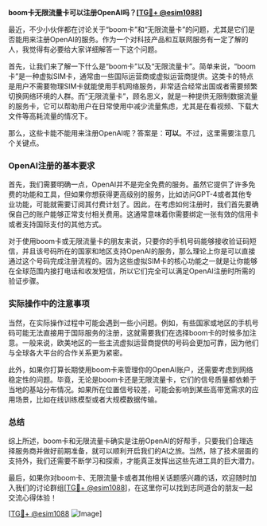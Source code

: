 **boom卡无限流量卡可以注册OpenAI吗？[[TG💪+ @esim1088](https://t.me/s/esim1088)]**

最近，不少小伙伴都在讨论关于“boom卡”和“无限流量卡”的问题，尤其是它们是否能用来注册OpenAI的服务。作为一个对科技产品和互联网服务有一定了解的人，我觉得有必要给大家详细解答一下这个问题。

首先，让我们来了解一下什么是“boom卡”以及“无限流量卡”。简单来说，“boom卡”是一种虚拟SIM卡，通常由一些国际运营商或虚拟运营商提供。这类卡的特点是用户不需要物理SIM卡就能使用手机网络服务，非常适合经常出国或者需要频繁切换网络环境的人群。而“无限流量卡”，顾名思义，就是一种提供无限制数据流量的服务卡，它可以帮助用户在日常使用中减少流量焦虑，尤其是在看视频、下载大文件等高耗流量的情况下。

那么，这些卡能不能用来注册OpenAI呢？答案是：**可以**。不过，这里需要注意几个关键点。

### OpenAI注册的基本要求

首先，我们需要明确一点，OpenAI并不是完全免费的服务。虽然它提供了许多免费的功能和工具，但如果你想获得更高级别的服务，比如访问GPT-4或者其他专业功能，可能就需要订阅其付费计划了。因此，在考虑如何注册时，我们首先要确保自己的账户能够正常支付相关费用。这通常意味着你需要绑定一张有效的信用卡或者支持国际支付的其他方式。

对于使用boom卡或无限流量卡的朋友来说，只要你的手机号码能够接收验证码短信，并且该号码所在的国家和地区支持OpenAI的服务，那么理论上你是可以直接通过这个号码完成注册流程的。因为这些虚拟SIM卡的核心功能之一就是让你能够在全球范围内接打电话和收发短信，所以它们完全可以满足OpenAI注册时所需的验证步骤。

### 实际操作中的注意事项

当然，在实际操作过程中可能会遇到一些小问题。例如，有些国家或地区的手机号码可能无法直接用于国际服务的注册，这就需要我们在选择boom卡的时候多加注意。一般来说，欧美地区的一些主流虚拟运营商提供的号码会更加可靠，因为他们与全球各大平台的合作关系更为紧密。

此外，如果你打算长期使用boom卡来管理你的OpenAI账户，还需要考虑到网络稳定性的问题。毕竟，无论是boom卡还是无限流量卡，它们的信号质量都依赖于当地的基站分布情况。如果所在位置信号较差，可能会影响到某些高带宽需求的应用场景，比如在线训练模型或者大规模数据传输。

### 总结

综上所述，boom卡和无限流量卡确实是注册OpenAI的好帮手，只要我们合理选择服务商并做好前期准备，就可以顺利开启我们的AI之旅。当然，除了技术层面的支持外，我们还需要不断学习和探索，才能真正发挥出这些先进工具的巨大潜力。

最后，如果你对boom卡、无限流量卡或者其他相关话题感兴趣的话，欢迎随时加入我们的讨论群组[[TG💪+ @esim1088](https://t.me/s/esim1088)]，在这里你可以找到志同道合的朋友一起交流心得体验！

[[TG💪+ @esim1088](https://t.me/s/esim1088) ![Image](https://i.postimg.cc/4NQfJmqS/Snipaste-2025-05-13-00-14-12.png)]